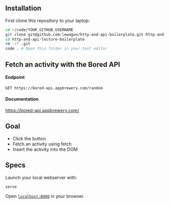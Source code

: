 ## Installation

First clone this repository to your laptop:

```bash
cd ~/code/YOUR_GITHUB_USERNAME
git clone git@github.com:lewagon/http-and-api-boilerplate.git http-and-api-lecture-boilerplate
cd http-and-api-lecture-boilerplate
rm -rf .git
code . # Open this folder in your text editor
```

## Fetch an activity with the Bored API

#### Endpoint

```
GET https://bored-api.appbrewery.com/random
```

#### Documentation

https://bored-api.appbrewery.com/


## Goal

- Click the button
- Fetch an activity using fetch
- Insert the activity into the DOM


## Specs

Launch your local webserver with:

```bash
serve
```

Open [`localhost:8000`](http://localhost:8000) in your browser.
